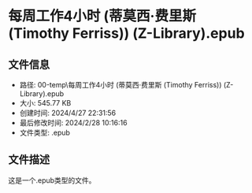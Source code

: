 ﻿# 每周工作4小时 (蒂莫西·费里斯 (Timothy Ferriss)) (Z-Library).epub

## 文件信息
- 路径: 00-temp\每周工作4小时 (蒂莫西·费里斯 (Timothy Ferriss)) (Z-Library).epub
- 大小: 545.77 KB
- 创建时间: 2024/4/27 22:31:56
- 最后修改时间: 2024/2/28 10:16:16
- 文件类型: .epub

## 文件描述
这是一个.epub类型的文件。

